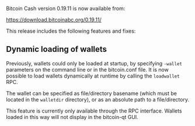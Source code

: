Bitcoin Cash version 0.19.11 is now available from:

  <https://download.bitcoinabc.org/0.19.11/>

This release includes the following features and fixes:

Dynamic loading of wallets
--------------------------

Previously, wallets could only be loaded at startup, by specifying `-wallet` parameters on the command line or in the bitcoin.conf file. It is now possible to load wallets dynamically at runtime by calling the `loadwallet` RPC.

The wallet can be specified as file/directory basename (which must be located in the `walletdir` directory), or as an absolute path to a file/directory.

This feature is currently only available through the RPC interface. Wallets loaded in this way will not display in the bitcoin-qt GUI.
